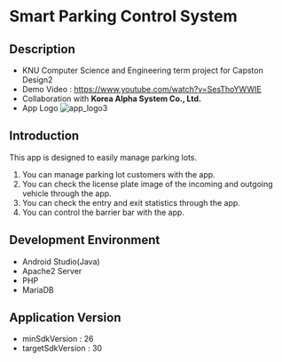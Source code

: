 # Smart Parking Control System

## Description
- KNU Computer Science and Engineering term project for Capston Design2
- Demo Video : https://www.youtube.com/watch?v=SesThoYWWIE <br />
- Collaboration with **Korea Alpha System Co., Ltd.**
- App Logo ![app_logo3](https://user-images.githubusercontent.com/57633459/140753794-b79369e7-ac0e-4b19-b299-5d4771b7b2af.png)

## Introduction
This app is designed to easily manage parking lots.
1. You can manage parking lot customers with the app.
2. You can check the license plate image of the incoming and outgoing vehicle through the app.
3. You can check the entry and exit statistics through the app.
4. You can control the barrier bar with the app.

## Development Environment
- Android Studio(Java)
- Apache2 Server
- PHP
- MariaDB

## Application Version
- minSdkVersion : 26
- targetSdkVersion : 30


